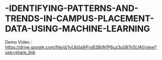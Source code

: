 # -IDENTIFYING-PATTERNS-AND-TRENDS-IN-CAMPUS-PLACEMENT-DATA-USING-MACHINE-LEARNING
Demo Video : https://drive.google.com/file/d/1yUb0a9iFrxB3BijN1P6uz3u087n5LfA1/view?usp=share_link
